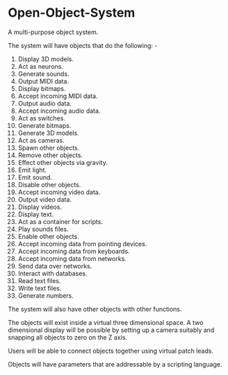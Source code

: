 # Open-Object-System

A multi-purpose object system. 

The system will have objects that do the following: -

1. Display 3D models.
2. Act as neurons.
3. Generate sounds.
4. Output MIDI data.
5. Display bitmaps.
6. Accept incoming MIDI data.
7. Output audio data.
8. Accept incoming audio data.
9. Act as switches.
10. Generate bitmaps.
11. Generate 3D models.
12. Act as cameras.
13. Spawn other objects.
14. Remove other objects.
15. Effect other objects via gravity.
16. Emit light.
17. Emit sound.
18. Disable other objects.
19. Accept incoming video data.
20. Output video data.
21. Display videos.
22. Display text.
23. Act as a container for scripts.
24. Play sounds files.
25. Enable other objects.
26. Accept incoming data from pointing devices.
27. Accept incoming data from keyboards.
28. Accept incoming data from networks.
29. Send data over networks.
30. Interact with databases.
31. Read text files.
32. Write text files.
33. Generate numbers.

The system will also have other objects with other functions.

The objects will exist inside a virtual three dimensional space. A two dimensional display will be possible by setting up a camera suitably and snapping all objects to zero on the Z axis. 

Users will be able to connect objects together using virtual patch leads.

Objects will have parameters that are addressable by a scripting language.
